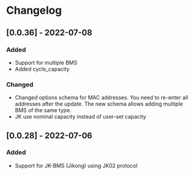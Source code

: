 # Changelog


## [0.0.36] - 2022-07-08
### Added
- Support for multiple BMS
- Added cycle_capacity

### Changed
- Changed options schema for MAC addresses. You need to re-enter all addresses after the update. The new schema allows adding multiple BMS of the same type.
- JK use nominal capacity instead of user-set capacity

## [0.0.28] - 2022-07-06
### Added
- Support for JK-BMS (Jikong) using JK02 protocol